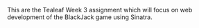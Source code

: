 This are the Tealeaf Week 3 assignment which will focus on web development of the BlackJack game using Sinatra.

